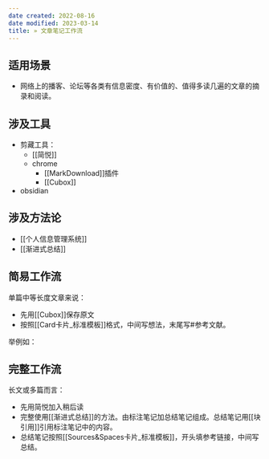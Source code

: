 ```yaml
---
date created: 2022-08-16
date modified: 2023-03-14
title: » 文章笔记工作流
---
```


## 适用场景

- 网络上的播客、论坛等各类有信息密度、有价值的、值得多读几遍的文章的摘录和阅读。

## 涉及工具

- 剪藏工具：
	- [[简悦]]
	- chrome
		- [[MarkDownload]]插件
		- [[Cubox]]
- obsidian

## 涉及方法论

- [[个人信息管理系统]]
- [[渐进式总结]]

## 简易工作流

单篇中等长度文章来说：  

- 先用[[Cubox]]保存原文
- 按照[[Card卡片_标准模板]]格式，中间写想法，末尾写#参考文献。

举例如：

## 完整工作流

长文或多篇而言：

- 先用简悦加入稍后读
- 完整使用[[渐进式总结]]的方法。由标注笔记加总结笔记组成。总结笔记用[[块引用]]引用标注笔记中的内容。
- 总结笔记按照[[Sources&Spaces卡片_标准模板]]，开头填参考链接，中间写总结。
